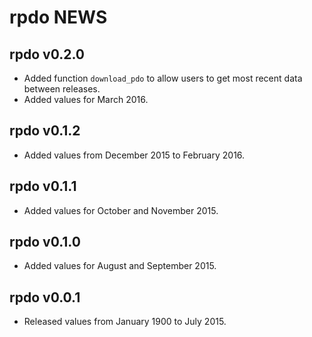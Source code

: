 # rpdo NEWS

## rpdo v0.2.0

- Added function `download_pdo` to allow users to get most recent data between releases.
- Added values for March 2016.

## rpdo v0.1.2

- Added values from December 2015 to February 2016.

## rpdo v0.1.1

- Added values for October and November 2015.

## rpdo v0.1.0

- Added values for August and September 2015.

## rpdo v0.0.1

- Released values from January 1900 to July 2015.
